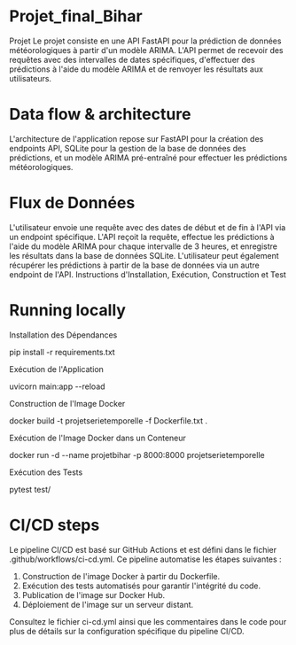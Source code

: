 # Projet_final_Bihar

Projet
Le projet consiste en une API FastAPI pour la prédiction de données météorologiques à partir d'un modèle ARIMA. L'API permet de recevoir des requêtes avec des intervalles de dates spécifiques, d'effectuer des prédictions à l'aide du modèle ARIMA et de renvoyer les résultats aux utilisateurs.

# Data flow & architecture

L'architecture de l'application repose sur FastAPI pour la création des endpoints API, SQLite pour la gestion de la base de données des prédictions, et un modèle ARIMA pré-entraîné pour effectuer les prédictions météorologiques.

# Flux de Données

L'utilisateur envoie une requête avec des dates de début et de fin à l'API via un endpoint spécifique.
L'API reçoit la requête, effectue les prédictions à l'aide du modèle ARIMA pour chaque intervalle de 3 heures, et enregistre les résultats dans la base de données SQLite.
L'utilisateur peut également récupérer les prédictions à partir de la base de données via un autre endpoint de l'API.
Instructions d'Installation, Exécution, Construction et Test

# Running locally

Installation des Dépendances

pip install -r requirements.txt

Exécution de l'Application

uvicorn main:app --reload

Construction de l'Image Docker

docker build -t projetserietemporelle -f Dockerfile.txt .

Exécution de l'Image Docker dans un Conteneur

docker run -d --name projetbihar -p 8000:8000 projetserietemporelle

Exécution des Tests

pytest test/


# CI/CD steps
Le pipeline CI/CD est basé sur GitHub Actions et est défini dans le fichier .github/workflows/ci-cd.yml. Ce pipeline automatise les étapes suivantes :

1. Construction de l'image Docker à partir du Dockerfile.
2. Exécution des tests automatisés pour garantir l'intégrité du code.
3. Publication de l'image sur Docker Hub.
4. Déploiement de l'image sur un serveur distant.

Consultez le fichier ci-cd.yml ainsi que les commentaires dans le code pour plus de détails sur la configuration spécifique du pipeline CI/CD.


